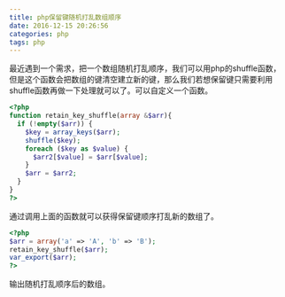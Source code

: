 ```yaml
---
title: php保留键随机打乱数组顺序
date: 2016-12-15 20:26:56
categories: php
tags: php
---
```

最近遇到一个需求，把一个数组随机打乱顺序，我们可以用php的shuffle函数，但是这个函数会把数组的键清空建立新的键，那么我们若想保留键只需要利用shuffle函数再做一下处理就可以了。可以自定义一个函数。

```php
<?php
function retain_key_shuffle(array &$arr){
  if (!empty($arr)) {
    $key = array_keys($arr);
    shuffle($key);
    foreach ($key as $value) {
      $arr2[$value] = $arr[$value];
    }
    $arr = $arr2;
  }
}
?>
```

通过调用上面的函数就可以获得保留键顺序打乱新的数组了。

```php
<?php
$arr = array('a' => 'A', 'b' => 'B');
retain_key_shuffle($arr);
var_export($arr);
?>
```
输出随机打乱顺序后的数组。